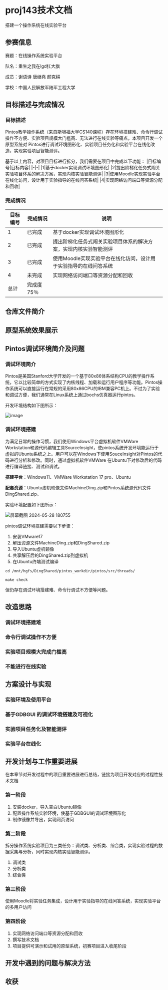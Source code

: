 # proj143技术文档
搭建一个操作系统在线实验平台
## 参赛信息
赛题：在线操作系统实验平台

队名：重生之我在lgd扛大旗

成员：谢语诗 唐继堯 颜克耕

学校：中国人民解放军陆军工程大学

## 目标描述与完成情况
### 目标描述
Pintos教学操作系统（来自斯坦福大学CS140课程）存在环境搭建难、命令行调试操作不方便、实验项目规模大门槛高、无法进行在线实验等痛点，本项目开发一个原型系统对 Pintos进行调试环境图形化、实验项目任务化和实验平台在线化改造，实现实验项目智能测评。

基于以上内容，对项目目标进行拆分，我们需要在项目中完成以下功能：
|目标编号|目标内容|
|-|-|
|1|基于docker实现调试环境图形化|
|2|提出阶梯化任务式闯关实验项目体系的解决方案，实现内核实验智能测评|
|3|使用Moodle实现实验平台在线化访问，设计用于实验指导的在线问答系统|
|4|实现网络访问端口等资源分配和回收|
### 完成情况
|目标编号|完成情况|说明|
|-|-|-|
|1|已完成|基于docker实现调试环境图形化|
|2|已完成|提出阶梯化任务式闯关实验项目体系的解决方案，实现内核实验智能测评|
|3|已完成|使用Moodle实现实验平台在线化访问，设计用于实验指导的在线问答系统|
|4|未完成|实现网络访问端口等资源分配和回收|
|总计|完成度75％||
## 仓库文件简介
## 原型系统效果展示
## Pintos调试环境简介及问题
### 调试环境简介
Pintos是美国Stanford大学开发的一个基于80x86体系结构CPU的教学操作系统，它以比较简单的方式实现了内核线程、加载和运行用户程序等功能。Pintos操作系统可以直接运行在常规的采用80x86CPU的IBM兼容PC机上。不过为了实验和调试方便，我们通常在Linux系统上通过bochs仿真器运行pintos。

开发环境结构如下图所示：

![image](https://github.com/CreanX/proj143/assets/145346450/c62041e4-429f-4e2e-8ab0-8b71a3d5ae7f)

### 调试环境搭建
为满足日常的操作习惯，我们使用Windows平台虚拟机软件VMWare Workstation和源代码编辑工具SourceInsight，使pintos系统开发环境能运行于虚拟的Ubuntu系统之上。用户可以在Windows下使用SouceInsight对Pintos的代码进行分析和修改。同时，通过虚拟机软件VMWare 在Ubuntu下对修改后的代码进行编译链接、测试和调试。

**搭建平台**：Windows11、VMWare Workstation 17 pro、Ubuntu

**配套资源**：Ubuntu虚机映像文件MachineDing.zip和Pintos系统源代码文件DingShared.zip。

实验环境配置如下图所示：

![屏幕截图 2024-05-28 180755](https://github.com/CreanX/proj143/assets/145346450/dc3121e5-b58b-4578-a8e5-a2e4a9c2ceec)

pintos调试环境搭建需要以下步骤：

1. 安装VMware17
2. 解压资源文件MachineDing.zip和DingShared.zip
3. 导入Ubuntu虚机镜像
4. 共享解压后的DingShared.zip到虚拟机
5. 在Ubuntu终端测试编译
```
cd /mnt/hgfs/DingShared/pintos_workdir/pintos/src/threads/

make check
```

但仍存在调试环境搭建难、命令行调试不方便等问题。
## 改造思路
### 调试环境搭建难
### 命令行调试操作不方便
### 实验项目规模大完成门槛高
### 不能进行在线实验
## 方案设计与实现
### 实验环境及使用平台
### 基于GDBGUI 的调试环境搭建及可视化
### 实验项目任务化及智能测评
### 实验平台在线化
## 开发计划与工作重要进展
在本章节对开发过程中的项目重要进展进行总结，链接为项目开发对应的过程性技术文档
### 第一阶段
1.	安装docker，导入空白Ubuntu镜像
2.	配置操作系统实验环境，使基于GDBGUI的调试环境图形化
3.	制作镜像并导出，实现网页访问
### 第二阶段
拆分操作系统实验项目为三类任务：调试类、分析类、综合类，实现实验过程的数据采集与分析，同时实现内核实验智能测评。
1.	调试类
2.	分析类
3.	综合类
### 第三阶段
使用Moodle将实验任务集成，设计用于实验指导的在线问答系统，实现实验平台的多用户访问
### 第四阶段
1.	实现网络访问端口等资源分配和回收
2.	撰写技术文档
3.	项目提供可演示和试用的原型系统，初赛项目进入收尾阶段
## 开发中遇到的问题与解决方法
## 收获
